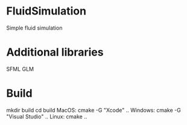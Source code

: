 # FluidSimulation
Simple fluid simulation

# Additional libraries
SFML
GLM

# Build
mkdir build
cd build
MacOS: cmake -G "Xcode" ..
Windows: cmake -G "Visual Studio" ..
Linux: cmake ..
